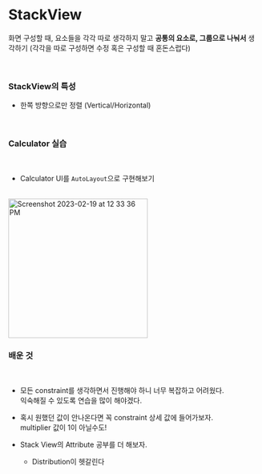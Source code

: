 # StackView

화면 구성할 때, 요소들을 각각 따로 생각하지 말고 **공통의 요소로, 그룹으로 나눠서** 생각하기 
(각각을 따로 구성하면 수정 혹은 구성할 때 혼돈스럽다)

<br>

### StackView의 특성

- 한쪽 방향으로만 정렬 (Vertical/Horizontal)

<br>

### Calculator 실습

<br>

- Calculator UI를 ```AutoLayout```으로 구현해보기

<br>

<img width="278" alt="Screenshot 2023-02-19 at 12 33 36 PM" src="https://user-images.githubusercontent.com/63290629/219915098-4f26477a-d0d8-4be3-9f54-8c517348e9e1.png">

<br>

### 배운 것

<br>

- 모든 constraint를 생각하면서 진행해야 하니 너무 복잡하고 어려웠다.  
    익숙해질 수 있도록 연습을 많이 해야겠다.

- 혹시 원했던 값이 안나온다면 꼭 constraint 상세 값에 들어가보자.   
  multiplier 값이 1이 아닐수도!

- Stack View의 Attribute 공부를 더 해보자. 

  - Distribution이 헷갈린다